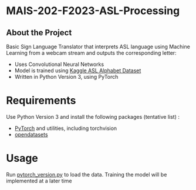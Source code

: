 # MAIS-202-F2023-ASL-Processing

## About the Project

Basic Sign Language Translator that interprets ASL language using Machine Learning from a webcam stream and outputs the corresponding letter:

 * Uses Convolutional Neural Networks
 * Model is trained using <a href="https://www.kaggle.com/datasets/lexset/synthetic-asl-alphabet">Kaggle ASL Alphabet Dataset</a>
 * Written in Python Version 3, using PyTorch
 
# Requirements
 Use Python Version 3  and install the following packages (tentative list) :
* <a href="[PyTorch](https://pytorch.org/)">PyTorch</a> and utilities, including torchvision
*  <a href="[opendatasets](https://pypi.org/project/opendatasets/)">opendatasets</a> 

# Usage
Run <a href=[pytorch_version.py](https://github.com/avyan-k/MAIS-202-F2023-ASL-Processing/blob/main/src/pytorch_version.py)>pytorch_version.py</a>  to load the data. Training the model will be implemented at a later time
